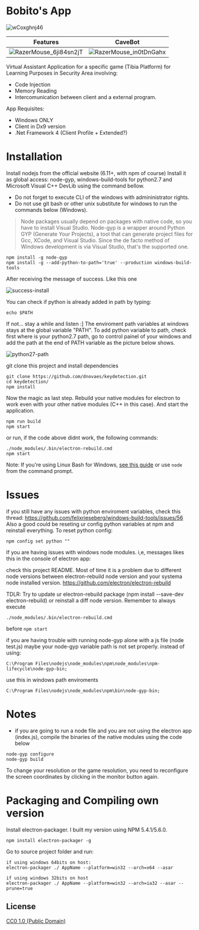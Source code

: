 # Bobito's App

![wCoxghnj46](https://user-images.githubusercontent.com/3251916/87450129-84cd3100-c5d4-11ea-94cc-56abca4659af.gif)

| Features | CaveBot |
| ------------- |:-------------:|
|![RazerMouse_6ji84sn2jT](https://user-images.githubusercontent.com/3251916/87450266-ab8b6780-c5d4-11ea-9942-e471f41ff117.png)|![RazerMouse_in0tDnGahx](https://user-images.githubusercontent.com/3251916/87450274-ae865800-c5d4-11ea-8cb1-7b5cb6312406.png)|

Virtual Assistant Application for a specific game (Tibia Platform) for Learning Purposes in Security Area involving:
- Code Injection
- Memory Reading
- Intercomunication between client and a external program.

App Requisites:
- Windows ONLY
- Client in Dx9 version
- .Net Framework 4 (Client Profile + Extended?)

# Installation

Install nodejs from the official website (6.11+, with npm of course)
Install it as global access: node-gyp, windows-build-tools for python2.7 and Microsoft Visual C++ DevLib using the command bellow. 

- Do not forget to execute CLI of the windows with admininistrator rights. 
- Do not use git bash or other unix substitute for windows to run the commands below (Windows).

> Node packages usually depend on packages with native code, so you have to install Visual Studio.
> Node-gyp is a wrapper around Python GYP (Generate Your Projects), a tool that can generate project files for Gcc, XCode, and Visual Studio. Since the de facto method of Windows development is via Visual Studio, that's the supported one.

```
npm install -g node-gyp
npm install -g --add-python-to-path='true' --production windows-build-tools
```

After receiving the message of success. Like this one

![success-install](https://i.imgur.com/Z6ITFwb.png)

You can check if python is already added in path by typing:
```
echo $PATH
```

If not... stay a while and listen :]
The enviroment path variables at windows stays at the global variable "PATH". To add python variable to path, check first where is your python2.7 path, go to control painel of your windows and add the path at the end of PATH variable as the picture below shows.

![python27-path](https://i.imgur.com/gaVdnMA.png)

git clone this project and install dependencies
```
git clone https://github.com/dnovaes/keydetection.git
cd keydetection/
npm install
```

Now the magic as last step. Rebuild your native modules for electron to work even with your other
native modules (C++ in this case). And start the application.
```
npm run build
npm start
```
or run, if the code above didnt work, the following commands:
```
./node_modules/.bin/electron-rebuild.cmd
npm start
```
Note: If you're using Linux Bash for Windows, [see this guide](https://www.howtogeek.com/261575/how-to-run-graphical-linux-desktop-applications-from-windows-10s-bash-shell/) or use `node` from the command prompt.

# Issues

if you still have any issues with python enviroment variables, check this thread: https://github.com/felixrieseberg/windows-build-tools/issues/56
Also a good could be reseting ur config python variables at npm and reinstall everything. To reset python config:

```
npm config set python ""
```

If you are having issues with windows node modules. i,e, messages likes this in the console of electron app:

check this project README. Most of time it is a problem due to different node versions between electron-rebuild node version and your systema node installed version. 
https://github.com/electron/electron-rebuild

TDLR: Try to update ur electron-rebuild package (npm install --save-dev electron-rebuild) or reinstall a diff node version. Remember to always execute 
```
./node_modules/.bin/electron-rebuild.cmd
```
before ```npm start```

if you are having trouble with running node-gyp alone with a js file (node test.js) maybe your node-gyp variable path is not set properly.
instead of using:
```
C:\Program Files\nodejs\node_modules\npm\node_modules\npm-lifecycle\node-gyp-bin;
```
use this in windows path enviroments
```
C:\Program Files\nodejs\node_modules\npm\bin\node-gyp-bin;
```

# Notes

- if you are going to run a node file and you are not using the electron app (index.js), compile the binaries of the native modules using the code below
```
node-gyp configure
node-gyp build
```

To change your resolution or the game resolution, you need to reconfigure the screen coordinates by clicking in the
monitor button again.

# Packaging and Compiling own version

Install electron-packager. I built my version using NPM 5.4.1/5.6.0.
```
npm install electron-packager -g
```

Go to source project folder and run:

```
if using windows 64bits on host:
electron-packager ./ AppName --platform=win32 --arch=x64 --asar

if using windows 32bits on host
electron-packager ./ AppName --platform=win32 --arch=ia32 --asar --prune=true
```

## License

[CC0 1.0 (Public Domain)](LICENSE.md)
